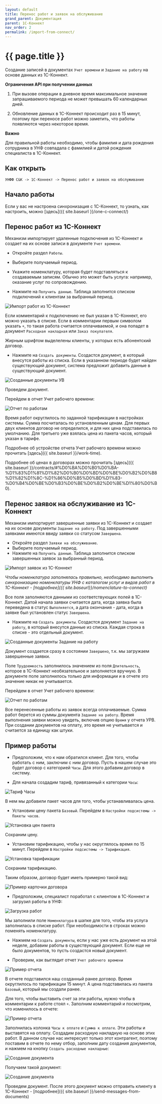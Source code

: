 ```yaml
---
layout: default
title: Перенос работ и заявок на обслуживание
grand_parent: Документация
parent: 1С-Коннект
nav_order: 2
permalink: /import-from-connect/
---
```


# {{ page.title }}

Создание записей в документах `Учет времени` и `Задание на работу` на основе данных из 1С-Коннект.

**Ограничения API при получении данных**

1. При вызове операции в дневное время максимальное значение запрашиваемого периода не может превышать 60 календарных дней.

2. Обновление данных в 1С-Коннект происходит раз в 15 минут, поэтому при переносе работ можно заметить, что работы появляются через некоторое время.

**Важно**

Для правильной работы необходимо, чтобы фамилия и дата рождения сотрудника в УНФ совпадала с фамилией и датой рождения специалиста в 1С-Коннект.

## Как открыть

`УНФФ С&К -> 1С-Коннект -> Перенос работ и заявок на обслуживание`

## Начало работы

Если у вас не настроена синхронизация с 1С-Коннект, то узнать, как настроить, можно [здесь]({{ site.baseurl }}/one-c-connect/)

## Перенос работ из 1С-Коннект

Механизм импортирует удаленные подключения из 1С-Коннект и создает на их основе записи в документе `Учет времени`.

* Откройте раздел `Работы`.
* Выберите получаемый период.
* Укажите номенклатуру, которая будет подставляться к создаваемым записям. Обычно это может быть услуга: например, оказание услуг по сопровождению.

* Нажмите на `Получить данные`. Таблица заполнится списком подключений к клиентам за выбранный период.

![Импорт работ из 1С-Коннект](../img/import-from-connect.png)

Если комментарий к подключению не был указан в 1С-Коннект, его можно указать в списке.
Если в комментарии первым символом указать `+`, то такая работа считается оплачиваемой, и она попадет в документ `Расходная накладная` или `Заказ покупателя`.

Жирным шрифтом выделелены клиенты, у которых есть абонентский договор.

* Нажмите на `Создать документы`. Создастся документ, в который внесутся работы из списка. Если в указанном периоде будет найден существующий документ, система предложит добавить данные в существующий документ.

![Созданные документы УВ](../img/work-time-document.png)

Проведем документ.

Перейдем в отчет Учет рабочего времени:

![Отчет по работам](../img/work-time-report.png)

Время работ округлилось по заданной тарификации в настройках системы.
Сумма посчиталась по установленным ценам. Для первых двух клиентов договор не определился, и для них цена подставилась по умолчанию.
Для третьего уже взялась цена из пакета часов, который указан в тарифе.

Подробнее об устройстве отчета Учет рабочего времени можно прочитать [здесь]({{ site.baseurl }}/work-time).

Подробнее об ценах в договорах можно прочитать [здесь]({{ site.baseurl }}/contracts/#%D0%BA%D0%B0%D0%BA-%D1%83%D1%81%D1%82%D0%B0%D0%BD%D0%BE%D0%B2%D0%B8%D1%82%D1%8C-%D1%86%D0%B5%D0%BD%D1%83-%D0%B4%D0%BE%D0%B3%D0%BE%D0%B2%D0%BE%D1%80%D0%B0).

## Перенос заявок на обслуживание из 1С-Коннект

Механизм импортирует завершенные заявки из 1С-Коннект и создает на их основе документы `Задание на работу`. Под завершенными заявками имеются ввиду заявки со статусом `Завершена`.

* Откройте раздел `Заявки на обслуживание`.
* Выберите получаемый период.
* Нажмите на `Получить данные`. Таблица заполнится списком завершенных заявок за выбранный период.

![Импорт заявок из 1С-Коннект](../img/requests-import-from-connect.png)

_Чтобы номенклатура заполнялась правильно, необходимо выполнить синхронизацию номенклатуры УНФ с каталогом услуг и видов работ в 1С-Коннект - [подробнее]({{ site.baseurl}}/nomenclature-to-connect)_

Все поля заполняются данными из соответствующих полей в 1С-Коннект.
Датой начала заявки считается дата, когда заявка была переведена в статус `Выполняется`, а дата окончания - дата, когда в заявке был установлен статус `Завершена`. 

* Нажмите на `Создать документы`. Создастся документ `Задание на работу`, в который внесутся данные из списка. Каждая строка в списке - это отдельный документ.

![Созданные документы Задание на работу](../img/task-on-work-document.png)

Документ создается сразу в состоянии `Завершено`, т.к. мы загружаем завершенные заявки.

Поле `Трудоемкость` заполнилось значением из поля `Длительность`, которое в 1С-Коннект необязательное и заполняется вручную. В документе поле заполнилось только для информации и в отчете это значение никак не учитывается.

Перейдем в отчет Учет рабочего времени:

![Отчет по работам](../img/work-time-report-with-tasks-on-work.png)

Все перенесенные работы из заявок всегда оплачиваемые. Сумма работ берется из суммы документа `Задание на работу`.
Время выполнения заявки можно увидеть, включив опцию `Время` у отчета УРВ. При создании документов на оплату, это время не учитывается и считается за единицу как штуки.

## Пример работы

* Предположим, что к нам обратился клиент. Для того, чтобы работать с ним, заключим с ним договор.
Пусть в нашем случае это будет договор с категорией `Часы`. Для этого добавим договор в систему.

* Для начала создадим тариф, привязанный к категории `Часы`:

![Тариф Часы](../img/example-tarif.png)

В нем мы добавили пакет часов для того, чтобы устанавливалась цена.

* Установим цену пакета `Базовый`. Перейдем в `Настройки подсистемы -> Пакеты часов`.

![Установка цен пакета](../img/ex-price-package.png)

Сохраним цену.

* Установим тарификацию, чтобы у нас округлялось время по 15 минут. Перейдем в `Настройки подсистемы -> Тарификация`.

![Установка тарификации](../img/ex-tarification.png)

Сохраним тарификацию.

Таким образом, договор будет иметь примерно такой вид:

![Пример карточки договора](../img/ex-contract.png)

* Предположим, специалист поработал с клиентом в 1С-Коннект и загрузил работы в УНФ:

![Загрузка работ](../img/ex-import-from-connect.png)

Мы заполнили поле `Номенклатура` в шапке для того, чтобы эта услуга заполнилась в списке работ. При необходимости в строках можно поменять номенклатуру.

* Нажмем на `Создать документы`, если у нас уже есть документ на этой неделе, добавим работы в существующий документ. Если еще не было документов, то пусть создастся новый документ.

* Проверим, как выглядит отчет `Учет рабочего времени`

![Пример отчета](../img/ex-work-time-report.png)

В отчете подставился наш созданный ранее договор.
Время округлилось по тарификации 15 минут. А цена подставилась из пакета `Базовый`, который мы создали ранее.

Для того, чтобы выставить счет за эти работы, нужно чтобы в комментарии к работе стоял `+`. Заполним комментарий и посмотрим, что изменилось в отчете:

![Пример отчета](../img/paid-work-time.png)

Заполнилась колонка `Часы к оплате` и `Сумма к оплате`. Эти работы и выставятся на оплату.
Создадим расходную накладную на основе этих работ. В данном случае нас интересует только этот контрагент, поэтому поставим в отчете по нему отбор, заполним дату создания документов, и нажмем на кнопку `Создать расходные накладные`:

![Создание документа](../img/ex-create-doc.png)

Получаем такой документ:

![Создание документа](../img/ex-doc-from-report.png)

Проведем документ. После этого документ можно отправить клиенту в 1С-Коннект - [подробнее]({{ site.baseurl }}/send-messages-from-documents)
